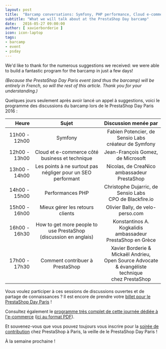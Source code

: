```yaml
---
layout: post
title:  "Barcamp conversations: Symfony, PHP performance, Cloud e-commerce, SEO, Customer Returns and more!"
subtitle: "What we will talk about at the PrestaShop Day barcamp"
date:   2016-05-27 09:00:00
author: [ xavierborderie ]
icon: icon-laptop
tags:
- barcamp
- event
- psday
---
```


We'd like to thank for the numerous suggestions we received: we were able to build a fantastic program for the barcamp in just a few days!

<i>(Because the PrestaShop Day Paris event (and thus the barcamp) will be entirely in French, so will the rest of this article. Thank you for your understanding.)</i>

Quelques jours seulement après avoir lancé un appel à suggestions, voici le programme des discussions du barcamp lors de le PrestaShop Day Paris 2016 :

|         Heure |                            Sujet                            |                                    Discussion menée par                                   |
|--------------:|:-----------------------------------------------------------:|:-----------------------------------------------------------------------------------------:|
| 11h00 - 12h00 |                           Symfony                           |                    Fabien Potencier, de Sensio Labs<br/>créateur de Symfony                   |
| 12h00 - 13h00 |        Cloud et e-commerce côté business et technique       |                             Jean-François Gomez, de Microsoft                             |
| 13h00 - 14h00 | Les points à ne surtout pas négliger pour un SEO performant |                        Nicolas, de CreaNico<br/>ambassadeur PrestaShop                       |
| 14h00 - 15h00 |                       Performances PHP                      |                  Christophe Dujarric, de Sensio Labs<br/>CPO de Blackfire.io                  |
| 15h00 - 16h00 |               Mieux gérer les retours clients               |                              Olivier Bally, de velo-perso.com                             |
| 16h00 - 16h30 |         How to get more people to use PrestaShop<br/>(discussion en anglais)            |                  Konstantinos A. Kogkalidis<br/>ambassadeur PrestaShop en Grèce              |
| 17h00 - 17h30 |               Comment contribuer à PrestaShop               | Xavier Borderie & Mickaël Andrieu, <br/>Open Source Advocate & évangéliste technique<br/>chez PrestaShop |

Vous voulez participer à ces sessions de discussions ouvertes et de partage de connaissances ? Il est encore de prendre votre [billet pour le PrestaShop Day Paris](http://www.eventbrite.com/e/billets-prestashop-day-paris-24083434200?aff=Build) !

Consultez également le [programme très complet de cette journée dédiée à l'e-commerce](http://www.prestashopday.com/) ([ici au format PDF](http://www.prestashopday.com/wp-content/uploads/pdf/Plan_programme_2016.pdf)).

Et souvenez-vous que vous pouvez toujours vous inscrire pour la [soirée de contribution](http://build.prestashop.com/news/contributor-night-barcamp-prestashop-day/) chez PrestaShop à Paris, la veille de le PrestaShop Day Paris !

À la semaine prochaine !
